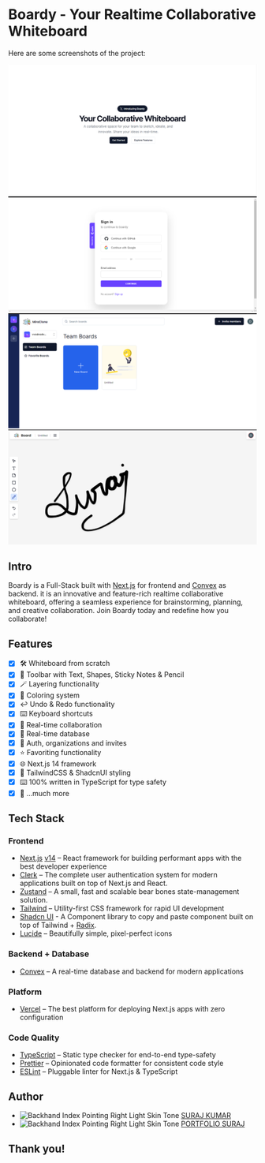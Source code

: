 # Boardy - Your Realtime Collaborative Whiteboard

Here are some screenshots of the project:

![thumbnail](https://github.com/Suraj138/Boardy_Whiteboard/blob/master/public/thumbnail.png)
![thumbnail](https://github.com/Suraj138/Boardy_Whiteboard/blob/master/img/image%202.png)
![thumbnail](https://github.com/Suraj138/Boardy_Whiteboard/blob/master/img/image%203.png)
![thumbnail](https://github.com/Suraj138/Boardy_Whiteboard/blob/master/img/image%204.png)

## Intro

Boardy is a Full-Stack built with [Next.js](https://nextjs.org/) for frontend and [Convex](https://www.convex.dev/) as backend. it is an innovative and feature-rich realtime collaborative whiteboard, offering a seamless experience for brainstorming, planning, and creative collaboration. Join Boardy today and redefine how you collaborate!

## Features

- [x] 🛠️ Whiteboard from scratch
- [x] 🧰 Toolbar with Text, Shapes, Sticky Notes & Pencil
- [x] 🪄 Layering functionality
- [x] 🎨 Coloring system
- [x] ↩️ Undo & Redo functionality
- [x] ⌨️ Keyboard shortcuts
- [x] 🤝 Real-time collaboration
- [x] 💾 Real-time database
- [x] 🔐 Auth, organizations and invites
- [x] ⭐️ Favoriting functionality
- [x] 🌐 Next.js 14 framework
- [x] 💅 TailwindCSS & ShadcnUI styling
- [x] ⌨️ 100% written in TypeScript for type safety
- [x] 🎁 ...much more

## Tech Stack

### Frontend

- [Next.js](https://nextjs.org/) [v14](https://nextjs.org/blog/next-14) – React framework for building performant apps with the best developer experience
- [Clerk](https://clerk.dev/) – The complete user authentication system for modern applications built on top of Next.js and React.
- [Zustand](https://zustand-demo.pmnd.rs/) – A small, fast and scalable bear bones state-management solution.
- [Tailwind](https://tailwindcss.com/) – Utility-first CSS framework for rapid UI development
- [Shadcn UI](https://ui.shadcn.com/) - A Component library to copy and paste component built on top of Tailwind + [Radix](https://www.radix-ui.com/).
- [Lucide](https://lucide.dev/) – Beautifully simple, pixel-perfect icons

### Backend + Database

- [Convex](https://www.convex.dev/) – A real-time database and backend for modern applications

### Platform

- [Vercel](https://vercel.com/) – The best platform for deploying Next.js apps with zero configuration

### Code Quality

- [TypeScript](https://www.typescriptlang.org/) – Static type checker for end-to-end type-safety
- [Prettier](https://prettier.io/) – Opinionated code formatter for consistent code style
- [ESLint](https://eslint.org/) – Pluggable linter for Next.js & TypeScript

## Author

- <img src="https://raw.githubusercontent.com/Tarikul-Islam-Anik/Animated-Fluent-Emojis/master/Emojis/Hand%20gestures/Backhand%20Index%20Pointing%20Right%20Light%20Skin%20Tone.png" alt="Backhand Index Pointing Right Light Skin Tone" width="25" height="25" /> [SURAJ KUMAR](https://t.me/ksuraj138)
- <img src="https://raw.githubusercontent.com/Tarikul-Islam-Anik/Animated-Fluent-Emojis/master/Emojis/Hand%20gestures/Backhand%20Index%20Pointing%20Right%20Light%20Skin%20Tone.png" alt="Backhand Index Pointing Right Light Skin Tone" width="25" height="25" /> [PORTFOLIO SURAJ](https://suraj138.github.io/portfolioweb/)

## Thank you!

